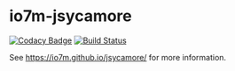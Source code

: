 io7m-jsycamore
===

[![Codacy Badge](https://api.codacy.com/project/badge/Grade/b90ebe26bdab481188d8ea6c071d3c97)](https://www.codacy.com/app/github_79/jsycamore?utm_source=github.com&utm_medium=referral&utm_content=io7m/jsycamore&utm_campaign=badger)
[![Build Status](https://travis-ci.org/io7m/jsycamore.svg?branch=master)](https://travis-ci.org/io7m/jsycamore)

See https://io7m.github.io/jsycamore/ for more information.
